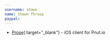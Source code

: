 ```yaml
---
username: shawn
name: Shawn Throop
paypal:
---
```


* [Prose](){:target="_blank"} - iOS client for Pnut.io
